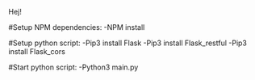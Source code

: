 Hej!

#Setup NPM dependencies:
-NPM install

#Setup python script:
-Pip3 install Flask
-Pip3 install Flask_restful
-Pip3 install Flask_cors


#Start python script:
-Python3 main.py
